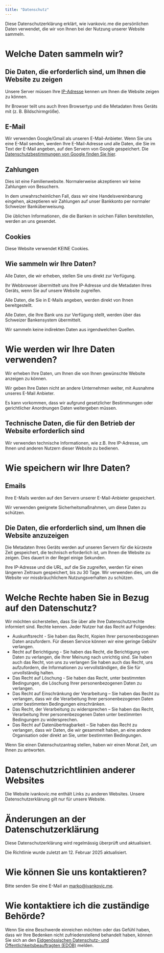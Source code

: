 ```yaml
---
title: "Datenschutz"
---
```

Diese Datenschutzerklärung erklärt, wie ivankovic.me die persönlichen Daten
verwendet, die wir von Ihnen bei der Nutzung unserer Website sammeln.

# Welche Daten sammeln wir?

## Die Daten, die erforderlich sind, um Ihnen die Website zu zeigen

Unsere Server müssen Ihre [IP-Adresse](https://en.wikipedia.org/wiki/IP_address)
kennen um Ihnen die Website zeigen zu können.

Ihr Browser teilt uns auch Ihren Browsertyp und die Metadaten Ihres Geräts mit
(z. B. Bildschirmgröße).

## E-Mail

Wir verwenden Google/Gmail als unseren E-Mail-Anbieter. Wenn Sie uns eine E-Mail
senden, werden Ihre E-Mail-Adresse und alle Daten, die Sie im Text der E-Mail
angeben, auf den Servern von Google gespeichert. Die [Datenschutzbestimmungen
von Google finden Sie hier](https://policies.google.com/privacy).

## Zahlungen

Dies ist eine Familienwebsite. Normalerweise akzeptieren wir keine Zahlungen
von Besuchern.


In dem unwahrscheinlichen Fall, dass wir eine Handelsvereinbarung eingehen,
akzeptieren wir Zahlungen auf unser Bankkonto per normaler Schweizer
Banküberweisung.

Die üblichen Informationen, die die Banken in solchen Fällen bereitstellen,
werden an uns gesendet.

## Cookies

Diese Website verwendet KEINE Cookies.

## Wie sammeln wir Ihre Daten?

Alle Daten, die wir erheben, stellen Sie uns direkt zur Verfügung.

Ihr Webbrowser übermittelt uns Ihre IP-Adresse und die Metadaten Ihres Geräts,
wenn Sie auf unsere Website zugreifen.

Alle Daten, die Sie in E-Mails angeben, werden direkt von Ihnen bereitgestellt.

Alle Daten, die Ihre Bank uns zur Verfügung stellt, werden über das Schweizer
Bankensystem übermittelt.

Wir sammeln keine indirekten Daten aus irgendwelchen Quellen.

# Wie werden wir Ihre Daten verwenden?

Wir erheben Ihre Daten, um Ihnen die von Ihnen gewünschte Website anzeigen zu
können.

Wir geben Ihre Daten nicht an andere Unternehmen weiter, mit Ausnahme unseres
E-Mail Anbieter.

Es kann vorkommen, dass wir aufgrund gesetzlicher Bestimmungen oder
gerichtlicher Anordnungen Daten weitergeben müssen.

## Technische Daten, die für den Betrieb der Website erforderlich sind

Wir verwenden technische Informationen, wie z.B. Ihre IP-Adresse, um Ihnen und
anderen Nutzern dieser Website zu bedienen.

# Wie speichern wir Ihre Daten?

## Emails

Ihre E-Mails werden auf den Servern unserer E-Mail-Anbieter gespeichert.

Wir verwenden geeignete Sicherheitsmaßnahmen, um diese Daten zu schützen.

## Die Daten, die erforderlich sind, um Ihnen die Website anzuzeigen

Die Metadaten Ihres Geräts werden auf unseren Servern für die kürzeste Zeit
gespeichert, die technisch erforderlich ist, um Ihnen die Website zu zeigen.
Dies dauert in der Regel einige Sekunden.

Ihre IP-Adresse und die URL, auf die Sie zugreifen, werden für einen längeren
Zeitraum gespeichert, bis zu 30 Tage. Wir verwenden dies, um die Website vor
missbräuchlichem Nutzungsverhalten zu schützen.

# Welche Rechte haben Sie in Bezug auf den Datenschutz?

Wir möchten sicherstellen, dass Sie über alle Ihre Datenschutzrechte informiert
sind. Rechte kennen. Jeder Nutzer hat das Recht auf Folgendes:

*   Auskunftsrecht - Sie haben das Recht, Kopien Ihrer personenbezogenen Daten
    anzufordern. Für diesen Service können wir eine geringe Gebühr verlangen.
*   Recht auf Berichtigung -  Sie haben das Recht, die Berichtigung von Daten zu
    verlangen, die Ihrer Meinung nach unrichtig sind. Sie haben auch das Recht,
    von uns zu verlangen Sie haben auch das Recht, uns aufzufordern, die
    Informationen zu vervollständigen, die Sie für unvollständig halten.
*   Das Recht auf Löschung - Sie haben das Recht, unter bestimmten Bedingungen,
    die Löschung Ihrer personenbezogenen Daten zu verlangen.
*   Das Recht auf Einschränkung der Verarbeitung – Sie haben das Recht zu
    verlangen, dass wir die Verarbeitung Ihrer personenbezogenen Daten unter
    bestimmten Bedingungen einschränken.
*   Das Recht, der Verarbeitung zu widersprechen – Sie haben das Recht,
    Verarbeitung Ihrer personenbezogenen Daten unter bestimmten Bedingungen zu
    widersprechen.
*   Das Recht auf Datenübertragbarkeit – Sie haben das Recht zu verlangen, dass
    wir Daten, die wir gesammelt haben, an eine andere Organisation oder direkt
    an Sie, unter bestimmten Bedingungen.

Wenn Sie einen Datenschutzantrag stellen, haben wir einen Monat Zeit, um Ihnen zu
antworten.

# Datenschutzrichtlinien anderer Websites

Die Website ivankovic.me enthält Links zu anderen Websites. Unsere
Datenschutzerklärung gilt nur für unsere Website.

# Änderungen an der Datenschutzerklärung

Diese Datenschutzerklärung wird regelmässig überprüft und aktualisiert.

Die Richtlinie wurde zuletzt am 12. Februar 2025 aktualisiert.

# Wie können Sie uns kontaktieren?

Bitte senden Sie eine E-Mail an marko@ivankovic.me.

# Wie kontaktiere ich die zuständige Behörde?

Wenn Sie eine Beschwerde einreichen möchten oder das Gefühl haben, dass wir Ihre
Bedenken nicht zufriedenstellend behandelt haben, können Sie sich an den
[Eidgenössischen Datenschutz- und Öffentlichkeitsbeauftragten
(EDÖB)](https://www.edoeb.admin.ch/edoeb/en/home.html) melden.
